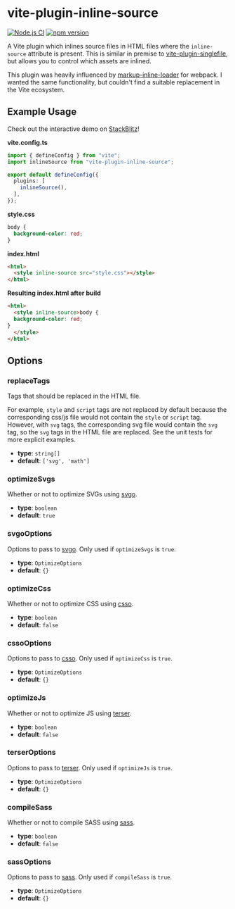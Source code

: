 # vite-plugin-inline-source

[![Node.js CI](https://github.com/bienzaaron/vite-plugin-inline-source/actions/workflows/ci.yml/badge.svg)](https://github.com/bienzaaron/vite-plugin-inline-source/actions/workflows/ci.yml)
[![npm version](https://img.shields.io/npm/v/vite-plugin-inline-source.svg?style=flat)](https://www.npmjs.com/package/vite-plugin-inline-source)


A Vite plugin which inlines source files in HTML files where the `inline-source` attribute is present. This is similar in premise to [vite-plugin-singlefile](https://github.com/richardtallent/vite-plugin-singlefile), but allows you to control which assets are inlined.

This plugin was heavily influenced by [markup-inline-loader](https://github.com/asnowwolf/markup-inline-loader) for webpack. I wanted the same functionality, but couldn't find a suitable replacement in the Vite ecosystem.

## Example Usage

Check out the interactive demo on [StackBlitz](https://stackblitz.com/edit/vite-cc3cbk?file=vite.config.js)!

**vite.config.ts**
```typescript
import { defineConfig } from "vite";
import inlineSource from "vite-plugin-inline-source";

export default defineConfig({
  plugins: [
    inlineSource(),
  ],
});
```

**style.css**
```css
body {
  background-color: red;
}
```

**index.html**
```html
<html>
  <style inline-source src="style.css"></style>
</html>
```

**Resulting index.html after build**
```html
<html>
  <style inline-source>body {
  background-color: red;
}
  </style>
</html>
```

## Options

### replaceTags

Tags that should be replaced in the HTML file.

For example, `style` and `script` tags are not replaced by default because the corresponding css/js file would not contain the `style` or `script` tag. However, with `svg` tags, the corresponding svg file would contain the `svg` tag, so the `svg` tags in the HTML file are replaced. See the unit tests for more explicit examples.

- **type**: `string[]`
- **default**: `['svg', 'math']`

### optimizeSvgs

Whether or not to optimize SVGs using [svgo](https://github.com/svg/svgo).

- **type**: `boolean`
- **default**: `true`

### svgoOptions

Options to pass to [svgo](https://github.com/svg/svgo). Only used if `optimizeSvgs` is `true`.

- **type**: `OptimizeOptions`
- **default**: `{}`

### optimizeCss

Whether or not to optimize CSS using [csso](https://github.com/css/csso).

- **type**: `boolean`
- **default**: `false`

### cssoOptions

Options to pass to [csso](https://github.com/css/csso). Only used if `optimizeCss` is `true`.

- **type**: `OptimizeOptions`
- **default**: `{}`

### optimizeJs

Whether or not to optimize JS using [terser](https://github.com/terser/terser).

- **type**: `boolean`
- **default**: `false`

### terserOptions

Options to pass to [terser](https://github.com/terser/terser). Only used if `optimizeJs` is `true`.

- **type**: `OptimizeOptions`
- **default**: `{}`

### compileSass

Whether or not to compile SASS using [sass](https://github.com/sass/dart-sass).

- **type**: `boolean`
- **default**: `false`

### sassOptions

Options to pass to [sass](https://github.com/sass/dart-sass). Only used if `compileSass` is `true`.

- **type**: `OptimizeOptions`
- **default**: `{}`
